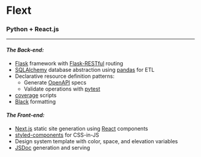 # Flext
### Python + React.js
____________________________________
#### ***The Back-end:***
- <a href="https://flask.palletsprojects.com/en/2.0.x/" target="_blank">Flask</a> framework with <a href="https://flask-restful.readthedocs.io/en/latest/" target="_blank">Flask-RESTful</a> routing
- <a href="https://www.sqlalchemy.org/" target="_blank">SQLAlchemy</a> database abstraction using <a href="https://pandas.pydata.org/" target="_blank">pandas</a> for ETL
- Declarative resource definition patterns:
  - Generate <a href="https://swagger.io/specification/" target="_blank">OpenAPI</a> specs
  - Validate operations with <a href="https://docs.pytest.org/en/7.0.x/" target="_blank">pytest</a>
- <a href="https://coverage.readthedocs.io/en/6.3.1/" target="_blank">coverage</a> scripts
- <a href="https://black.readthedocs.io/en/stable/" target="_blank">Black</a> formatting

#### ***The Front-end:***
- <a href="https://nextjs.org/" target="_blank">Next.js</a> static site generation using <a href="https://reactjs.org/" target="_blank">React</a> components
- <a href="https://styled-components.com/" target="_blank">styled-components</a> for CSS-in-JS
- Design system template with color, space, and elevation variables
- <a href="https://jsdoc.app/" target="_blank">JSDoc</a> generation and serving
